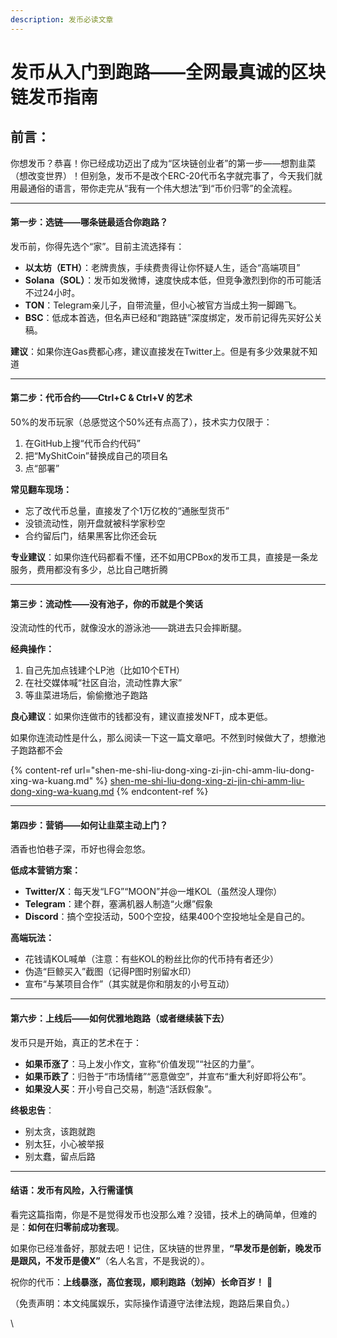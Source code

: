 ```yaml
---
description: 发币必读文章
---
```


# 发币从入门到跑路——全网最真诚的区块链发币指南

## **前言：**

你想发币？恭喜！你已经成功迈出了成为“区块链创业者”的第一步——想割韭菜（想改变世界）！但别急，发币不是改个ERC-20代币名字就完事了，今天我们就用最通俗的语言，带你走完从“我有一个伟大想法”到“币价归零”的全流程。

***

#### **第一步：选链——哪条链最适合你跑路？**

发币前，你得先选个“家”。目前主流选择有：

* **以太坊（ETH）**：老牌贵族，手续费贵得让你怀疑人生，适合“高端项目”
* **Solana（SOL）**：发币如发微博，速度快成本低，但竞争激烈到你的币可能活不过24小时。
* **TON**：Telegram亲儿子，自带流量，但小心被官方当成土狗一脚踢飞。
* **BSC**：低成本首选，但名声已经和“跑路链”深度绑定，发币前记得先买好公关稿。

**建议**：如果你连Gas费都心疼，建议直接发在Twitter上。但是有多少效果就不知道

***

#### **第二步：代币合约——Ctrl+C & Ctrl+V 的艺术**

50%的发币玩家（总感觉这个50%还有点高了），技术实力仅限于：

1. 在GitHub上搜“代币合约代码”
2. 把“MyShitCoin”替换成自己的项目名
3. 点“部署”

**常见翻车现场：**

* 忘了改代币总量，直接发了个1万亿枚的“通胀型货币”
* 没锁流动性，刚开盘就被科学家秒空
* 合约留后门，结果黑客比你还会玩

**专业建议**：如果你连代码都看不懂，还不如用CPBox的发币工具，直接是一条龙服务，费用都没有多少，总比自己瞎折腾

***

#### **第三步：流动性——没有池子，你的币就是个笑话**

没流动性的代币，就像没水的游泳池——跳进去只会摔断腿。

**经典操作：**

1. 自己先加点钱建个LP池（比如10个ETH）
2. 在社交媒体喊“社区自治，流动性靠大家”
3. 等韭菜进场后，偷偷撤池子跑路

**良心建议**：如果你连做市的钱都没有，建议直接发NFT，成本更低。

如果你连流动性是什么，那么阅读一下这一篇文章吧。不然到时候做大了，想撤池子跑路都不会

{% content-ref url="shen-me-shi-liu-dong-xing-zi-jin-chi-amm-liu-dong-xing-wa-kuang.md" %}
[shen-me-shi-liu-dong-xing-zi-jin-chi-amm-liu-dong-xing-wa-kuang.md](shen-me-shi-liu-dong-xing-zi-jin-chi-amm-liu-dong-xing-wa-kuang.md)
{% endcontent-ref %}

***

#### **第四步：营销——如何让韭菜主动上门？**

酒香也怕巷子深，币好也得会忽悠。

**低成本营销方案：**

* **Twitter/X**：每天发“LFG”“MOON”并@一堆KOL（虽然没人理你）
* **Telegram**：建个群，塞满机器人制造“火爆”假象
* **Discord**：搞个空投活动，500个空投，结果400个空投地址全是自己的。

**高端玩法：**

* 花钱请KOL喊单（注意：有些KOL的粉丝比你的代币持有者还少）
* 伪造“巨鲸买入”截图（记得P图时别留水印）
* 宣布“与某项目合作”（其实就是你和朋友的小号互动）

***

#### **第六步：上线后——如何优雅地跑路（或者继续装下去）**

发币只是开始，真正的艺术在于：

* **如果币涨了**：马上发小作文，宣称“价值发现”“社区的力量”。
* **如果币跌了**：归咎于“市场情绪”“恶意做空”，并宣布“重大利好即将公布”。
* **如果没人买**：开小号自己交易，制造“活跃假象”。

**终极忠告**：

* 别太贪，该跑就跑
* 别太狂，小心被举报
* 别太蠢，留点后路

***

#### **结语：发币有风险，入行需谨慎**

看完这篇指南，你是不是觉得发币也没那么难？没错，技术上的确简单，但难的是：**如何在归零前成功套现**。

如果你已经准备好，那就去吧！记住，区块链的世界里，**“早发币是创新，晚发币是跟风，不发币是傻X”**（名人名言，不是我说的）。

祝你的代币：**上线暴涨，高位套现，顺利跑路（划掉）长命百岁！** 🚀

（免责声明：本文纯属娱乐，实际操作请遵守法律法规，跑路后果自负。）

\

